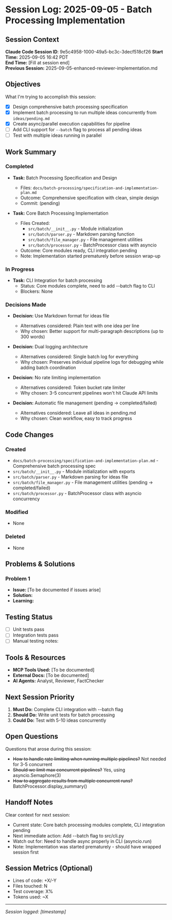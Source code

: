 # Session Log: 2025-09-05 - Batch Processing Implementation

## Session Context

**Claude Code Session ID**: 9e5c4958-1000-49a5-bc3c-3decf518cf26
**Start Time:** 2025-09-05 16:42 PDT  
**End Time:** [Fill at session end]  
**Previous Session:** 2025-09-05-enhanced-reviewer-implementation.md  

## Objectives

What I'm trying to accomplish this session:

- [x] Design comprehensive batch processing specification
- [x] Implement batch processing to run multiple ideas concurrently from `ideas/pending.md`
- [x] Create async/parallel execution capabilities for pipeline
- [ ] Add CLI support for `--batch` flag to process all pending ideas
- [ ] Test with multiple ideas running in parallel

## Work Summary

### Completed

- **Task:** Batch Processing Specification and Design
  - Files: `docs/batch-processing/specification-and-implementation-plan.md`
  - Outcome: Comprehensive specification with clean, simple design
  - Commit: (pending)

- **Task:** Core Batch Processing Implementation  
  - Files Created:
    - `src/batch/__init__.py` - Module initialization
    - `src/batch/parser.py` - Markdown parsing function
    - `src/batch/file_manager.py` - File management utilities
    - `src/batch/processor.py` - BatchProcessor class with asyncio
  - Outcome: Core modules ready, CLI integration pending
  - Note: Implementation started prematurely before session wrap-up

### In Progress

- **Task:** CLI Integration for batch processing
  - Status: Core modules complete, need to add --batch flag to CLI
  - Blockers: None

### Decisions Made

- **Decision:** Use Markdown format for ideas file
  - Alternatives considered: Plain text with one idea per line
  - Why chosen: Better support for multi-paragraph descriptions (up to 300 words)

- **Decision:** Dual logging architecture  
  - Alternatives considered: Single batch log for everything
  - Why chosen: Preserves individual pipeline logs for debugging while adding batch coordination

- **Decision:** No rate limiting implementation
  - Alternatives considered: Token bucket rate limiter
  - Why chosen: 3-5 concurrent pipelines won't hit Claude API limits

- **Decision:** Automatic file management (pending → completed/failed)
  - Alternatives considered: Leave all ideas in pending.md
  - Why chosen: Clean workflow, easy to track progress

## Code Changes

### Created

- `docs/batch-processing/specification-and-implementation-plan.md` - Comprehensive batch processing spec
- `src/batch/__init__.py` - Module initialization with exports
- `src/batch/parser.py` - Markdown parsing for ideas file
- `src/batch/file_manager.py` - File management utilities (pending → completed/failed)
- `src/batch/processor.py` - BatchProcessor class with asyncio concurrency

### Modified

- None

### Deleted

- None

## Problems & Solutions

### Problem 1

- **Issue:** [To be documented if issues arise]
- **Solution:**
- **Learning:**

## Testing Status

- [ ] Unit tests pass
- [ ] Integration tests pass
- [ ] Manual testing notes:

## Tools & Resources

- **MCP Tools Used:** [To be documented]
- **External Docs:** [To be documented]
- **AI Agents:** Analyst, Reviewer, FactChecker

## Next Session Priority

1. **Must Do:** Complete CLI integration with --batch flag
2. **Should Do:** Write unit tests for batch processing
3. **Could Do:** Test with 5-10 ideas concurrently

## Open Questions

Questions that arose during this session:

- ~~How to handle rate limiting when running multiple pipelines?~~ Not needed for 3-5 concurrent
- ~~Should we limit max concurrent pipelines?~~ Yes, using asyncio.Semaphore(3)
- ~~How to aggregate results from multiple concurrent runs?~~ BatchProcessor.display_summary()

## Handoff Notes

Clear context for next session:

- Current state: Core batch processing modules complete, CLI integration pending
- Next immediate action: Add --batch flag to src/cli.py
- Watch out for: Need to handle async properly in CLI (asyncio.run)
- Note: Implementation was started prematurely - should have wrapped session first

## Session Metrics (Optional)

- Lines of code: +X/-Y
- Files touched: N
- Test coverage: X%
- Tokens used: ~X

---

*Session logged: [timestamp]*

